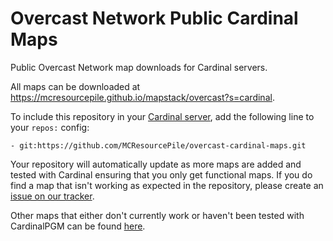 # Overcast Network Public Cardinal Maps

Public Overcast Network map downloads for Cardinal servers.

All maps can be downloaded at https://mcresourcepile.github.io/mapstack/overcast?s=cardinal.

To include this repository in your [Cardinal server](https://github.com/twizmwazin/CardinalPGM), add the following line to your `repos:` config:

`- git:https://github.com/MCResourcePile/overcast-cardinal-maps.git`

Your repository will automatically update as more maps are added and tested with Cardinal ensuring that you only get functional maps. If you do find a map that isn't working as expected in the repository, please create an [issue on our tracker](https://github.com/MCResourcePile/overcast-cardinal-maps/issues/new).

Other maps that either don't currently work or haven't been tested with CardinalPGM can be found [here](https://github.com/MCResourcePile/overcast-maps).
